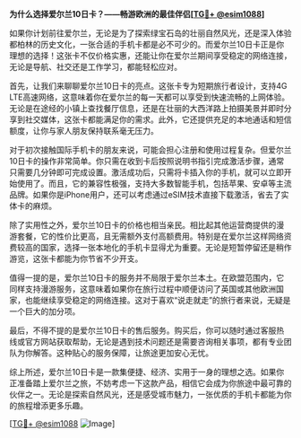 **为什么选择爱尔兰10日卡？——畅游欧洲的最佳伴侣[[TG💪+ @esim1088](https://t.me/s/esim1088)]**

如果你计划前往爱尔兰，无论是为了探索绿宝石岛的壮丽自然风光，还是深入体验都柏林的历史文化，一张合适的手机卡都是必不可少的。而爱尔兰10日卡正是你理想的选择！这张卡不仅价格实惠，还能让你在爱尔兰期间享受稳定的网络连接，无论是导航、社交还是工作学习，都能轻松应对。

首先，让我们来聊聊爱尔兰10日卡的亮点。这张卡专为短期旅行者设计，支持4G LTE高速网络，这意味着你在爱尔兰的每一天都可以享受到快速流畅的上网体验。无论是在途经的小镇上查找餐厅信息，还是在壮丽的大西洋路上拍摄美景并即时分享到社交媒体，这张卡都能满足你的需求。此外，它还提供充足的本地通话和短信额度，让你与家人朋友保持联系毫无压力。

对于初次接触国际手机卡的朋友来说，可能会担心注册和使用过程复杂。但爱尔兰10日卡的操作非常简单。你只需在收到卡后按照说明书指引完成激活步骤，通常只需要几分钟即可完成设置。激活成功后，只需将卡插入你的手机，就可以立即开始使用了。而且，它的兼容性极强，支持大多数智能手机，包括苹果、安卓等主流品牌。如果你是iPhone用户，还可以考虑通过eSIM技术直接下载激活，省去了实体卡的麻烦。

除了实用性之外，爱尔兰10日卡的价格也相当亲民。相比起其他运营商提供的漫游套餐，它的性价比更高，且无需额外支付高额费用。特别是在爱尔兰这样网络资费较高的国家，选择一张本地化的手机卡显得尤为重要。无论是短暂停留还是稍作游览，这张卡都能为你节省不少开支。

值得一提的是，爱尔兰10日卡的服务并不局限于爱尔兰本土。在欧盟范围内，它同样支持漫游服务，这意味着如果你在旅行过程中顺便访问了英国或其他欧洲国家，也能继续享受稳定的网络连接。这对于喜欢“说走就走”的旅行者来说，无疑是一个巨大的加分项。

最后，不得不提的是爱尔兰10日卡的售后服务。购买后，你可以随时通过客服热线或官方网站获取帮助，无论是遇到技术问题还是需要咨询相关事项，都有专业团队为你解答。这种贴心的服务保障，让旅途更加安心无忧。

综上所述，爱尔兰10日卡是一款集便捷、经济、实用于一身的理想之选。如果你正准备踏上爱尔兰之旅，不妨考虑一下这款产品，相信它会成为你旅途中最可靠的伙伴之一。无论是探索自然风光，还是感受城市魅力，一张优质的手机卡都能为你的旅程增添更多乐趣。

[[TG💪+ @esim1088](https://t.me/s/esim1088) ![Image](https://i.postimg.cc/4NQfJmqS/Snipaste-2025-05-13-00-14-12.png)]